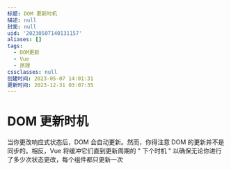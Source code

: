 ```yaml
---
标题: DOM 更新时机
描述: null
封面: null
uid: '20230507140131157'
aliases: []
tags:
  - DOM更新
  - Vue
  - 原理
cssclasses: null
创建时间: 2023-05-07 14:01:31
更新时间: 2023-12-31 03:07:35
---
```


# DOM 更新时机

当你更改响应式状态后，DOM 会自动更新。然而，你得注意 DOM 的更新并不是同步的。相反，Vue 将缓冲它们直到更新周期的 " 下个时机 " 以确保无论你进行了多少次状态更改，每个组件都只更新一次
